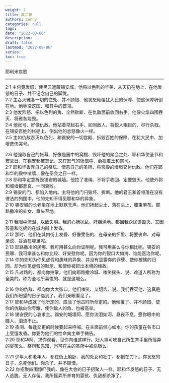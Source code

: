 ```yaml
---
weight: 2
title: 哀二章
authors: Lenny
categories: null
tags: 
date: "2022-08-06"
description: 
draft: false
lastmod: "2022-08-06"
series:
toc: true
---
```

耶利米哀歌

<!--more-->
---

2:1 主何竟发怒、使黑云遮蔽锡安城。他将以色列的华美、从天扔在地上、在他发怒的日子、并不记念自己的脚凳。  
2:2 主吞灭雅各一切的住处、并不顾惜、他发怒倾覆犹大民的保障、使这保障坍倒在地。他辱没这国、和其中的首领。  
2:3 他发烈怒、把以色列的角、全然砍断、在仇敌面前收回右手。他像火焰四围吞灭、将雅各烧毁。  
2:4 他张弓、好像仇敌。他站着举起右手、如同敌人、将悦人眼目的、尽行杀戮。在锡安百姓的帐棚上、倒出他的忿怒像火一样。  
2:5 主如仇敌吞灭以色列、和锡安的一切宫殿、拆毁百姓的保障、在犹大民中、加增悲伤哭号。  

2:6 他强取自己的帐幕、好像是园中的窝棚、毁坏他的聚会之处、耶和华使圣节和安息日、在锡安都被忘记、又在怒气的愤恨中、藐视君王和祭司。  
2:7 耶和华丢弃自己的祭坛、憎恶自己的圣所、将宫殿的墙垣交付仇敌。他们在耶和华的殿中喧嚷、像在圣会之日一样。  
2:8 耶和华定意拆毁锡安的城墙。他拉了准绳、不将手收回、定要毁灭。他使外郭和城墙都悲哀、一同衰败。  
2:9 锡安的门、都陷入地内。主将他的门闩毁坏、折断。他的君王和首领落在没有律法的列国中。他的先知不得见耶和华的异象。  
2:10 锡安城的长老坐在地上默默无声。他们扬起尘土、落在头上、腰束麻布。耶路撒冷的处女、垂头至地。  

2:11 我眼中流泪、以致失明。我的心肠扰乱、肝胆涂地。都因我众民遭毁灭、又因孩童和吃奶的在城内街上发昏。  
2:12 那时、他们在城内街上发昏、好像受伤的、在母亲的怀里、将要丧命、对母亲说、谷酒在哪里呢。  
2:13 耶路撒冷的民哪、我可用甚么向你证明呢。我可用甚么与你相比呢。锡安的民哪、我可拿甚么和你比较、好安慰你呢。因为你的裂口大如海、谁能医治你呢。  
2:14 你的先知为你见虚假和愚昧的异象、并没有显露你的罪孽、使你被掳的归回。却为你见虚假的默示、和使你被赶出本境的缘故。  
2:15 凡过路的、都向你拍掌。他们向耶路撒冷城、嗤笑摇头、说、难道人所称为全美的。称为全地所喜悦的、就是这城么。  

2:16 你的仇敌、都向你大大张口。他们嗤笑、又切齿、说、我们吞灭他、这真是我们所盼望的日子临到了。我们亲眼看见了。  
2:17 耶和华成就了他所定的、应验了他古时所命定的。他倾覆了、并不顾惜、使你的仇敌向你夸耀、使你敌人的角、也被高举。  
2:18 锡安民的心哀求主。锡安的城墙阿、愿你流泪如河、昼夜不息。愿你眼中的瞳人、泪流不止。  
2:19 夜间、每逢交更的时候要起来呼喊、在主面前倾心如水。你的孩童在各市口上受饿发昏。你要为他们的性命向主举手祷告。  
2:20 耶和华阿、求你观看、见你向谁这样行。妇人岂可吃自己所生育手里所摇弄的婴孩么。祭司和先知、岂可在主的圣所中被杀戮么。  

2:21 少年人和老年人、都在街上躺卧、我的处女和壮丁、都倒在刀下。你发怒的日子、杀死他们。你杀了、并不顾惜。  
2:22 你招聚四围惊吓我的、像在大会的日子招聚人一样。耶和华发怒的日子、无人逃脱、无人存留。我所摇弄所养育的婴孩、仇敌都杀净了。  